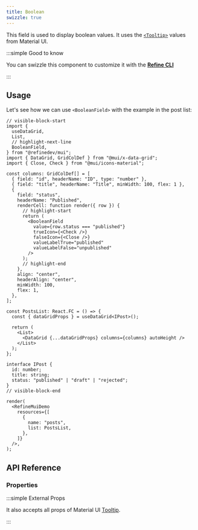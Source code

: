 ```yaml
---
title: Boolean
swizzle: true
---
```


This field is used to display boolean values. It uses the [`<Tooltip>`](https://mui.com/material-ui/react-tooltip/#main-content) values from Material UI.

:::simple Good to know

You can swizzle this component to customize it with the [**Refine CLI**](/docs/packages/list-of-packages)

:::

## Usage

Let's see how we can use `<BooleanField>` with the example in the post list:

```tsx live url=http://localhost:3000/posts previewHeight=340px
// visible-block-start
import {
  useDataGrid,
  List,
  // highlight-next-line
  BooleanField,
} from "@refinedev/mui";
import { DataGrid, GridColDef } from "@mui/x-data-grid";
import { Close, Check } from "@mui/icons-material";

const columns: GridColDef[] = [
  { field: "id", headerName: "ID", type: "number" },
  { field: "title", headerName: "Title", minWidth: 100, flex: 1 },
  {
    field: "status",
    headerName: "Published",
    renderCell: function render({ row }) {
      // highlight-start
      return (
        <BooleanField
          value={row.status === "published"}
          trueIcon={<Check />}
          falseIcon={<Close />}
          valueLabelTrue="published"
          valueLabelFalse="unpublished"
        />
      );
      // highlight-end
    },
    align: "center",
    headerAlign: "center",
    minWidth: 100,
    flex: 1,
  },
];

const PostsList: React.FC = () => {
  const { dataGridProps } = useDataGrid<IPost>();

  return (
    <List>
      <DataGrid {...dataGridProps} columns={columns} autoHeight />
    </List>
  );
};

interface IPost {
  id: number;
  title: string;
  status: "published" | "draft" | "rejected";
}
// visible-block-end

render(
  <RefineMuiDemo
    resources={[
      {
        name: "posts",
        list: PostsList,
      },
    ]}
  />,
);
```

## API Reference

### Properties

<PropsTable module="@refinedev/mui/BooleanField" 
title-description="The text shown in the tooltip" 
title-default="`value` ? `valueLabelTrue` : `valueLabelFalse`" 
trueIcon-default="[`<CheckOutlined />`](https://mui.com/material-ui/material-icons/)"
falseIcon-default="[`<CloseOutlined />`](https://mui.com/material-ui/material-icons/)"
/>

:::simple External Props

It also accepts all props of Material UI [Tooltip](https://mui.com/material-ui/react-tooltip/#main-content).

:::
